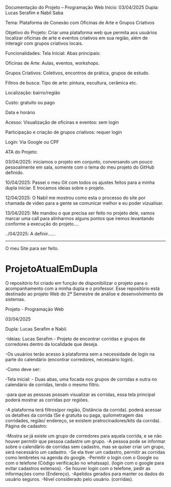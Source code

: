 Documentação do Projeto – Programação Web
Início: 03/04/2025
Dupla: Lucas Serafim e Nabil Saba

Tema:
Plataforma de Conexão com Oficinas de Arte e Grupos Criativos

Objetivo do Projeto:
Criar uma plataforma web que permita aos usuários localizar oficinas de arte e eventos criativos em sua região, além de interagir com grupos criativos locais.

Funcionalidades:
Tela Inicial:
Abas principais:

Oficinas de Arte: Aulas, eventos, workshops.

Grupos Criativos: Coletivos, encontros de prática, grupos de estudo.

Filtros de busca:
Tipo de arte: pintura, escultura, cerâmica etc.

Localização: bairro/região

Custo: gratuito ou pago

Data e horário

Acesso:
Visualização de oficinas e eventos: sem login

Participação e criação de grupos criativos: requer login

Login:
Via Google ou CPF

ATA do Projeto: 

03/04/2025: iniciamos o projeto em conjunto, conversando um pouco pessoalmente em sala, somente com o tema do meu projeto do GitHub definido.

10/04/2025: Passei o meu Git com todos os ajustes feitos para a minha dupla iniciar. E trocamos ideias sobre o projeto.

12/04/2025: O Nabil me mostrou como esta o processo do site por chamada de video para a gente se comunicar melhor e eu poder vizualisar.

13/04/2025: Me mandou o que precisa ser feito no projeto dele, vamos marcar uma call para alinharmos alguns pontos que iremos levantando conforme a execução do projeto....

../04/2025: A definir......

------------------------------------------------------------------------------------------------------------------------------------------------------------------------------------------

O meu Site para ser feito. 

# ProjetoAtualEmDupla
O repositório foi criado em função de disponibilizar o projeto para o acompanhamento com a minha dupla e o professor. 
Esse repositório está destinado ao projeto Web do 2º Semestre de análise e desenvolvimento de sistemas.

Projeto - Programação Web

03/04/2025

Dupla: Lucas Serafim e Nabil.

-Ideias: Lucas Serafim - Projeto de encontrar corridas e grupos de corredores dentro da localidade que deseja.

-Os usuários terão acesso à plataforma sem a necessidade de login na parte do calendário (encontrar corredores, necessário login).

-Como deve ser:

-Tela inicial: - Duas abas, uma focada nos grupos de corridas e outra no calendário de corridas, tendo o mesmo filtro.

-para que as pessoas possam visualizar as corridas, essa tela principal poderá mostrar as corridas por regiões.

-A plataforma terá filtros(por região, Distância da corrida).
poderá acessar os detalhes da corrida (Se é gratuita ou paga, quilometragem das corridades, região/ endereço, se existem pratrocinadores/kits da corrida).
Página de cadastro:

-Mostra se já existe um grupo de corredores para aquela corrida, e se não houver permitir que pessoa cadastre um grupo.
-A pessoa pode se informar sobre o calendârio de corridas sem cadastro, mas se quiser criar um grupo, será necessário um cadastro.
-Se ela tiver um cadastro, permitir as corridas como lembretes na agenda do google.
-Permitir o login com o Google ou com o telefone (Código verificação no whatssap). (login com o google para evitar cadastros extensos).
-Se houver login com o telefone, pedir as informações como (Endereço).
-Apelidos gerados para manter os dados do usuário seguros.
-Nível considerado pelo usuário. (corridas).
